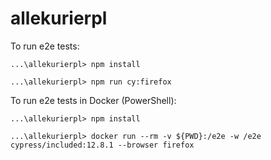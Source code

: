 # allekurierpl

To run e2e tests:
```
...\allekurierpl> npm install 

...\allekurierpl> npm run cy:firefox
```

To run e2e tests in Docker (PowerShell):
```
...\allekurierpl> npm install

...\allekurierpl> docker run --rm -v ${PWD}:/e2e -w /e2e cypress/included:12.8.1 --browser firefox
```